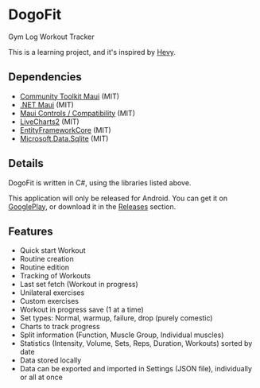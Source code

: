 # DogoFit

Gym Log Workout Tracker

This is a learning project, and it's inspired by [Hevy](https://www.hevyapp.com/).

## Dependencies

- [Community Toolkit Maui](https://github.com/CommunityToolkit/Maui/blob/main/LICENSE) (MIT)
- [.NET Maui](https://github.com/dotnet/maui/blob/main/LICENSE.txt) (MIT)
- [Maui Controls / Compatibility](https://github.com/dotnet/maui/blob/main/LICENSE.txt) (MIT)
- [LiveCharts2](https://github.com/beto-rodriguez/LiveCharts2/blob/master/LICENSE) (MIT)
- [EntityFrameworkCore](https://github.com/dotnet/efcore/blob/main/LICENSE.txt) (MIT)
- [Microsoft.Data.Sqlite](https://github.com/dotnet/efcore/blob/main/LICENSE.txt) (MIT)

## Details

DogoFit is written in C#, using the libraries listed above.

This application will only be released for Android. You can get it on [GooglePlay](https://play.google.com/store/apps/details?id=com.dogo.dogofit), or download it in the [Releases](https://github.com/dogopequi/DogoFit/releases) section.

## Features

- Quick start Workout
- Routine creation
- Routine edition
- Tracking of Workouts
- Last set fetch (Workout in progress)
- Unilateral exercises
- Custom exercises
- Workout in progress save (1 at a time)
- Set types: Normal, warmup, failure, drop (purely comestic)
- Charts to track progress
- Split information (Function, Muscle Group, Individual muscles)
- Statistics (Intensity, Volume, Sets, Reps, Duration, Workouts) sorted by date
- Data stored locally
- Data can be exported and imported in Settings (JSON file), individually or all at once